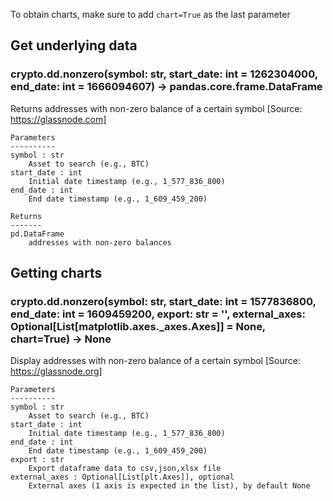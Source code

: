 To obtain charts, make sure to add `chart=True` as the last parameter

## Get underlying data 
### crypto.dd.nonzero(symbol: str, start_date: int = 1262304000, end_date: int = 1666094607) -> pandas.core.frame.DataFrame

Returns addresses with non-zero balance of a certain symbol
    [Source: https://glassnode.com]

    Parameters
    ----------
    symbol : str
        Asset to search (e.g., BTC)
    start_date : int
        Initial date timestamp (e.g., 1_577_836_800)
    end_date : int
        End date timestamp (e.g., 1_609_459_200)

    Returns
    -------
    pd.DataFrame
        addresses with non-zero balances

## Getting charts 
### crypto.dd.nonzero(symbol: str, start_date: int = 1577836800, end_date: int = 1609459200, export: str = '', external_axes: Optional[List[matplotlib.axes._axes.Axes]] = None, chart=True) -> None

Display addresses with non-zero balance of a certain symbol
    [Source: https://glassnode.org]

    Parameters
    ----------
    symbol : str
        Asset to search (e.g., BTC)
    start_date : int
        Initial date timestamp (e.g., 1_577_836_800)
    end_date : int
        End date timestamp (e.g., 1_609_459_200)
    export : str
        Export dataframe data to csv,json,xlsx file
    external_axes : Optional[List[plt.Axes]], optional
        External axes (1 axis is expected in the list), by default None
